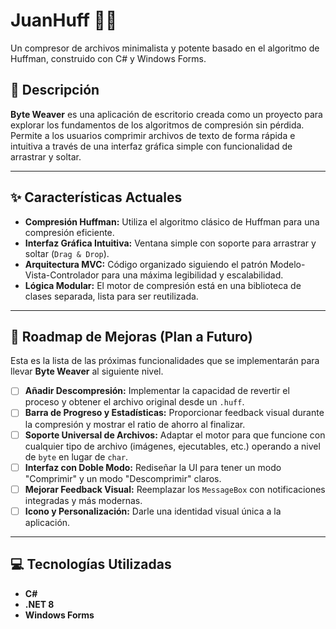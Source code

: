 # JuanHuff 🧙‍♂️

Un compresor de archivos minimalista y potente basado en el algoritmo de Huffman, construido con C# y Windows Forms.



## 📝 Descripción

**Byte Weaver** es una aplicación de escritorio creada como un proyecto para explorar los fundamentos de los algoritmos de compresión sin pérdida. Permite a los usuarios comprimir archivos de texto de forma rápida e intuitiva a través de una interfaz gráfica simple con funcionalidad de arrastrar y soltar.

---

## ✨ Características Actuales

* **Compresión Huffman:** Utiliza el algoritmo clásico de Huffman para una compresión eficiente.
* **Interfaz Gráfica Intuitiva:** Ventana simple con soporte para arrastrar y soltar (`Drag & Drop`).
* **Arquitectura MVC:** Código organizado siguiendo el patrón Modelo-Vista-Controlador para una máxima legibilidad y escalabilidad.
* **Lógica Modular:** El motor de compresión está en una biblioteca de clases separada, lista para ser reutilizada.

---

## 🚀 Roadmap de Mejoras (Plan a Futuro)

Esta es la lista de las próximas funcionalidades que se implementarán para llevar **Byte Weaver** al siguiente nivel.

- [ ] **Añadir Descompresión:** Implementar la capacidad de revertir el proceso y obtener el archivo original desde un `.huff`.
- [ ] **Barra de Progreso y Estadísticas:** Proporcionar feedback visual durante la compresión y mostrar el ratio de ahorro al finalizar.
- [ ] **Soporte Universal de Archivos:** Adaptar el motor para que funcione con cualquier tipo de archivo (imágenes, ejecutables, etc.) operando a nivel de `byte` en lugar de `char`.
- [ ] **Interfaz con Doble Modo:** Rediseñar la UI para tener un modo "Comprimir" y un modo "Descomprimir" claros.
- [ ] **Mejorar Feedback Visual:** Reemplazar los `MessageBox` con notificaciones integradas y más modernas.
- [ ] **Icono y Personalización:** Darle una identidad visual única a la aplicación.

---

## 💻 Tecnologías Utilizadas

* **C#**
* **.NET 8**
* **Windows Forms**
